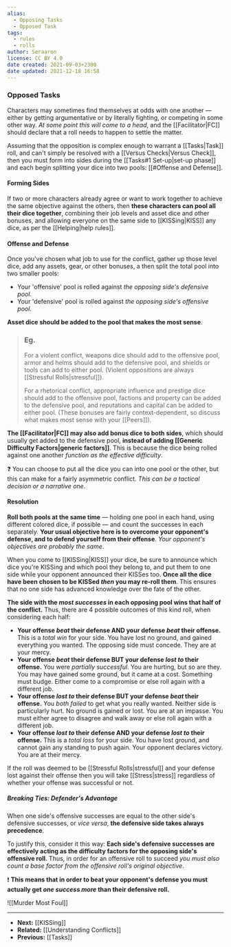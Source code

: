 ```yaml
---
alias:
  - Opposing Tasks
  - Opposed Task
tags:
  - rules
  - rolls
author: Seraaron
license: CC BY 4.0
date created: 2021-09-03+2300
date updated: 2021-12-18 16:58
---
```


### Opposed Tasks

Characters may sometimes find themselves at odds with one another — either by getting argumentative or by literally fighting, or competing in some other way. _At some point this will come to a head_, and the [[Facilitator|FC]] should declare that a roll needs to happen to settle the matter.

Assuming that the opposition is complex enough to warrant a [[Tasks|Task]] roll, and can't simply be resolved with a [[Versus Checks|Versus Check]], then you must form into sides during the [[Tasks#1 Set-up|set-up phase]] and each begin splitting your dice into two pools: [[#Offense and Defense]].

#### Forming Sides

If two or more characters already agree or want to work together to achieve the same objective against the others, then **these characters can pool all their dice together**, combining their job levels and asset dice and other bonuses, and allowing everyone on the same side to [[KISSing|KISS]] any dice, as per the [[Helping|help rules]].

#### Offense and Defense

Once you've chosen what job to use for the conflict, gather up those level dice, add any assets, gear, or other bonuses, a then split the total pool into two smaller pools:

- Your 'offensive' pool is rolled against _the opposing side's defensive pool_.
- Your 'defensive' pool is rolled against _the opposing side's offensive pool_.

**Asset dice should be added to the pool that makes the most sense**.

> ### Eg.
>
> For a violent conflict, weapons dice should add to the offensive pool, armor and helms should add to the defensive pool, and shields or tools can add to either pool. (Violent oppositions are always [[Stressful Rolls|stressful]]).
>
> For a rhetorical conflict, appropriate influence and prestige dice should add to the offensive pool, factions and property can be added to the defensive pool, and reputations and capital can be added to either pool. (These bonuses are fairly context-dependent, so discuss what makes most sense with your [[Peers]]).

**The [[Facilitator|FC]] may also add bonus dice to both sides**, which should usually get added to the defensive pool, **instead of adding [[Generic Difficulty Factors|generic factors]]**.  This is because the dice being rolled against one another _function as the effective difficulty_.

❓ You can choose to put all the dice you can into one pool or the other, but this can make for a fairly asymmetric conflict. _This can be a tactical decision or a narrative one_.

#### Resolution

**Roll both pools at the same time** — holding one pool in each hand, using different colored dice, if possible — and count the successes in each separately. **Your usual objective here is to overcome your opponent's defense, and to defend yourself from their offense**. _Your opponent's objectives are probably the same_.

When you come to [[KISSing|KISS]] your dice, be sure to announce which dice you're KISSing and which pool they belong to, and put them to one side while your opponent announced their KISSes too. **Once all the dice have been chosen  to be KISSed _then_ you may re-roll them**. This ensures that no one side has advanced knowledge over the fate of the other.

**The side with the _most successes_ in each opposing pool wins that half of the conflict.** Thus, there are 4 possible outcomes of this kind roll, when considering each half:

- **Your offense _beat_ their defense AND your defense _beat_ their offense.** This is a _total win_ for your side. You have lost no ground, and gained everything you wanted. The opposing side must concede. They are at your mercy.
- **Your offense _beat_ their defense BUT your defense  _lost to_ their offense.** You were _partially successful_. You are hurting, but so are they. You may have gained some ground, but it came at a cost. Something must budge. Either come to a compromise or else roll again with a different job.
- **Your offense _lost to_ their defense BUT your defense _beat_ their offense.** You _both failed_ to get what you really wanted. Neither side is particularly hurt. No ground is gained or lost. You are at an impasse. You must either agree to disagree and walk away or else roll again with a different job.
- **Your offense _lost to_ their defense AND your defense _lost to_ their offense.** This is a _total loss_ for your side. You have lost ground, and cannot gain any standing to push again. Your opponent declares victory. You are at their mercy.

If the roll was deemed to be [[Stressful Rolls|stressful]] and your defense lost against their offense then you will take [[Stress|stress]] regardless of whether your offense was successful or not.

##### Breaking Ties: Defender's Advantage

When one side's offensive successes are equal to the other side's defensive successes, or _vice versa_,  **the defensive side takes always precedence**.

To justify this, consider it this way: **Each side's defensive successes are effectively acting as the difficulty factors for the opposing side's offensive roll**. Thus, in order for an offensive roll to succeed _you must also count a base factor from the offensive roll's original objective_.

❗ **This means that in order to beat your opponent's defense you must actually get _one success more_ than their defensive roll.**

![[Murder Most Foul]]

---

- **Next:** [[KISSing]]
- **Related:** [[Understanding Conflicts]]
- **Previous:** [[Tasks]]
